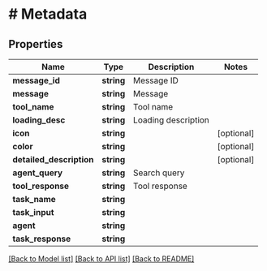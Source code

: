 # # Metadata

## Properties

Name | Type | Description | Notes
------------ | ------------- | ------------- | -------------
**message_id** | **string** | Message ID |
**message** | **string** | Message |
**tool_name** | **string** | Tool name |
**loading_desc** | **string** | Loading description |
**icon** | **string** |  | [optional]
**color** | **string** |  | [optional]
**detailed_description** | **string** |  | [optional]
**agent_query** | **string** | Search query |
**tool_response** | **string** | Tool response |
**task_name** | **string** |  |
**task_input** | **string** |  |
**agent** | **string** |  |
**task_response** | **string** |  |

[[Back to Model list]](../../README.md#models) [[Back to API list]](../../README.md#endpoints) [[Back to README]](../../README.md)
